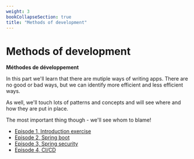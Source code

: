 ```yaml
---
weight: 3
bookCollapseSection: true
title: "Methods of development"
---
```


# Methods of development 
__Méthodes de développement__

In this part we'll learn that there are mutiple ways of writing apps. There are no good or bad ways,
but we can identify more efficient and less efficient ways.

As well, we'll touch lots of patterns and concepts and will see where and how they are put in place.

The most important thing though - we'll see whom to blame!

- [Episode 1, Introduction exercise](./episode_1)
- [Episode 2, Spring boot](./episode_2)
- [Episode 3, Spring security](./episode_3)
- [Episode 4, CI/CD](./episode_4)